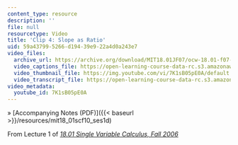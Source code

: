 ```yaml
---
content_type: resource
description: ''
file: null
resourcetype: Video
title: 'Clip 4: Slope as Ratio'
uid: 59a43799-5266-d194-39e9-22a4d0a243e7
video_files:
  archive_url: https://archive.org/download/MIT18.01JF07/ocw-18.01-f07-lec01_300k.mp4
  video_captions_file: https://open-learning-course-data-rc.s3.amazonaws.com/18-01sc-single-variable-calculus-fall-2010/4a6785ddfbdb5d1ebf8163d05e37fbbf_7K1sB05pE0A.vtt
  video_thumbnail_file: https://img.youtube.com/vi/7K1sB05pE0A/default.jpg
  video_transcript_file: https://open-learning-course-data-rc.s3.amazonaws.com/18-01sc-single-variable-calculus-fall-2010/ffb62aa212774eac9ededa9b51e9dadd_7K1sB05pE0A.pdf
video_metadata:
  youtube_id: 7K1sB05pE0A
---
```


» [Accompanying Notes (PDF)]({{< baseurl >}}/resources/mit18_01scf10_ses1d)

From Lecture 1 of [_18.01 Single Variable Calculus, Fall 2006_](/courses/18-01-single-variable-calculus-fall-2006/pages/video-lectures)